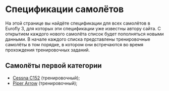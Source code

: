 # Спецификации самолётов

На этой странице вы найдёте спецификации для всех самолётов в Eurofly 3, для которых эти спецификации уже известны автору сайта.
С открытием каждого нового самолёта список будет пополняться новыми данными.
В начале каждого списка представлены тренировочные самолёты в том порядке, в котором они встречаются во время прохождения тренировочных заданий.

## Самолёты первой категории

* [Cessna C152](cessna-c152.md) (тренировочный);
* [Piper Arrow](piper-arrow.md) (тренировочный);
